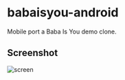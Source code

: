 # babaisyou-android
Mobile port a Baba Is You demo clone.

## Screenshot

![screen](https://user-images.githubusercontent.com/30930211/58504628-56e81b80-818b-11e9-87da-1f1f68516598.jpg)
